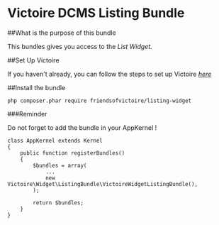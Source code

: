 Victoire DCMS Listing Bundle
============

##What is the purpose of this bundle

This bundles gives you access to the *List Widget*.

##Set Up Victoire

If you haven't already, you can follow the steps to set up Victoire *[here](https://github.com/Victoire/victoire/blob/master/setup.md)*

##Install the bundle

    php composer.phar require friendsofvictoire/listing-widget

###Reminder

Do not forget to add the bundle in your AppKernel !

    class AppKernel extends Kernel
    {
        public function registerBundles()
        {
            $bundles = array(
                ...
                new Victoire\Widget\ListingBundle\VictoireWidgetListingBundle(),
            );

            return $bundles;
        }
    }
